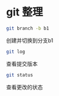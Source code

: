 # git 整理

```sh
git branch -b b1
```
创建并切换到分支b1
```sh
git log
```
查看提交版本
```sh
git status
```
查看更改的状态


